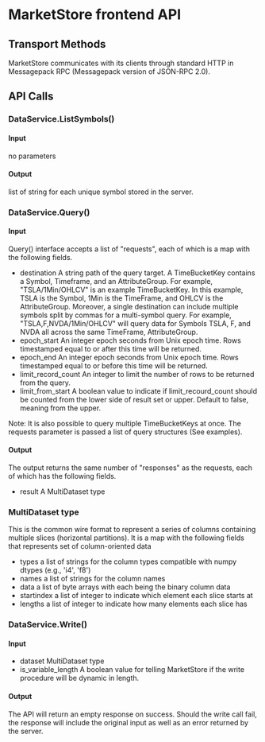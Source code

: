 # MarketStore frontend API

## Transport Methods

MarketStore communicates with its clients through standard HTTP in
Messagepack RPC (Messagepack version of JSON-RPC 2.0).

## API Calls

### DataService.ListSymbols()

#### Input
no parameters

#### Output
list of string for each unique symbol stored in the server.

### DataService.Query()

#### Input
Query() interface accepts a list of "requests", each of which is a map with the following fields.
* destination
	A string path of the query target. A TimeBucketKey contains a Symbol, Timeframe, and an AttributeGroup. For example, "TSLA/1Min/OHLCV" is an example TimeBucketKey. In this example, TSLA is the Symbol, 1Min is the TimeFrame, and OHLCV is the AttributeGroup. Moreover, a single destination can include multiple symbols split by commas for a multi-symbol query. For example, "TSLA,F,NVDA/1Min/OHLCV" will query data for Symbols TSLA, F, and NVDA all across the same TimeFrame, AttributeGroup.
* epoch_start
	An integer epoch seconds from Unix epoch time.  Rows timestamped equal to or after this time will be returned.
* epoch_end
	An integer epoch seconds from Unix epoch time.  Rows timestamped equal to or before this time will be returned.
* limit_record_count
	An integer to limit the number of rows to be returned from the query.
* limit_from_start
	A boolean value to indicate if limit_recourd_count should be counted from the lower side of result set or upper.  Default to false, meaning from the upper.

Note: It is also possible to query multiple TimeBucketKeys at once. The requests parameter is passed a list of query structures (See examples).

#### Output
The output returns the same number of "responses" as the requests, each of which has the following fields.
* result
	A MultiDataset type

### MultiDataset type
This is the common wire format to represent a series of columns containing
multiple slices (horizontal partitions).  It is a map with the following
fields that represents set of column-oriented data
* types
	a list of strings for the column types compatible with numpy dtypes (e.g., 'i4', 'f8')
* names
	a list of strings for the column names
* data
	a list of byte arrays with each being the binary column data
* startindex
	a list of integer to indicate which element each slice starts at
* lengths
	a list of integer to indicate how many elements each slice has


### DataService.Write()

#### Input

* dataset
	MultiDataset type
* is_variable_length
	A boolean value for telling MarketStore if the write procedure will be dynamic in length.

#### Output
The API will return an empty response on success. Should the write call fail, the response will include the original input as well as an error returned by the server.

